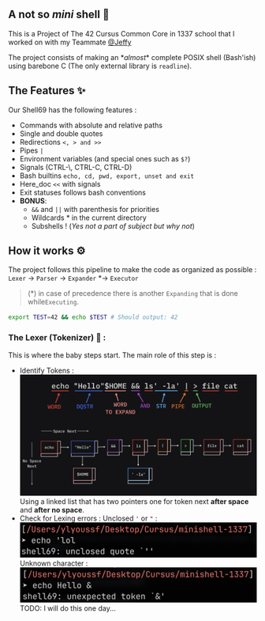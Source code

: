 ## A not so *mini* shell 🐚
This is a Project of The 42 Cursus Common Core in 1337 school that I worked on with my Teammate [@Jeffy](https://github.com/0x00Jeff)

The project consists of making an \**almost*\* complete POSIX shell (Bash'ish) using barebone C (The only external library is `readline`).
## The Features ✨
Our Shell69 has the following features :
- Commands with absolute and relative paths
- Single and double quotes
- Redirections `<, > and >>`
- Pipes `|`
- Environment variables (and special ones such as `$?`)
- Signals (CTRL-\\, CTRL-C, CTRL-D)
- Bash builtins `echo, cd, pwd, export, unset and exit`
- Here_doc `<<` with signals
- Exit statuses follows bash conventions
- **BONUS**: 
  - `&&` and `||` with parenthesis for priorities
  - Wildcards \* in the current directory
  - Subshells ! (*Yes not a part of subject but why not*)

## How it works ⚙️

The project follows this pipeline to make the code as organized as possible :
`Lexer` -> `Parser` -> `Expander` \*-> `Executor`

> (\*) in case of precedence there is another `Expanding` that is done while`Executing`.
```bash
export TEST=42 && echo $TEST # Should output: 42
```
### The Lexer (Tokenizer) 🧩 :
This is where the baby steps start.
The main role of this step is :
- Identify Tokens :
  ![Tokenizer display](resources/Tokenizer.png)Using a linked list that has two pointers one for token next **after space** and **after no space**.
- Check for Lexing errors :
    Unclosed `'` or `"` :
	![Tokenizer display](resources/unclosed_quote.png)
	Unknown character :
	![Unexpected Token](resources/unexpected_token.png)
TODO: I will do this one day...
